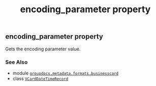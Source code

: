﻿---
title: encoding_parameter property
second_title: GroupDocs.Metadata for Python via .NET API References
description: 
type: docs
url: /python-net/groupdocs.metadata.formats.businesscard/vcarddatetimerecord/encoding_parameter/
is_root: false
weight: 140
---

## encoding_parameter property


Gets the encoding parameter value.

### See Also
* module [`groupdocs.metadata.formats.businesscard`](../../)
* class [`VCardDateTimeRecord`](/metadata/python-net/groupdocs.metadata.formats.businesscard/vcarddatetimerecord)

